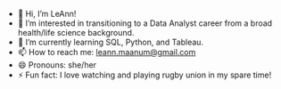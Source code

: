 - 👋 Hi, I’m LeAnn!
- 👀 I’m interested in transitioning to a Data Analyst career from a broad health/life science background.
- 🌱 I’m currently learning SQL, Python, and Tableau.
- 📫 How to reach me: leann.maanum@gmail.com
- 😄 Pronouns: she/her
- ⚡ Fun fact: I love watching and playing rugby union in my spare time!

<!---
lmaanum/lmaanum is a ✨ special ✨ repository because its `README.md` (this file) appears on your GitHub profile.
You can click the Preview link to take a look at your changes.
--->
